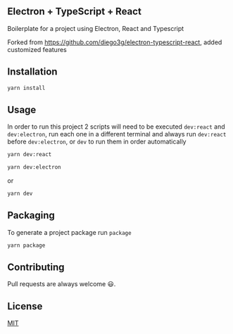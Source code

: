 ## Electron + TypeScript + React

Boilerplate for a project using Electron, React and Typescript

Forked from https://github.com/diego3g/electron-typescript-react, added customized features

## Installation

```bash
yarn install
```

## Usage

In order to run this project 2 scripts will need to be executed `dev:react` and `dev:electron`, run each one in a different terminal and always run `dev:react` before `dev:electron`, or `dev` to run them in order automatically

```bash
yarn dev:react
```

```bash
yarn dev:electron
```

or

```bash
yarn dev
```

## Packaging

To generate a project package run `package`

```bash
yarn package
```

## Contributing

Pull requests are always welcome 😃.

## License

[MIT](https://choosealicense.com/licenses/mit/)
